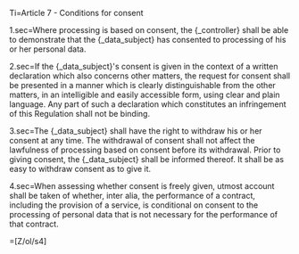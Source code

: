 Ti=Article 7 - Conditions for consent

1.sec=Where processing is based on consent, the {_controller} shall be able to demonstrate that the {_data_subject} has consented to processing of his or her personal data.

2.sec=If the {_data_subject}'s consent is given in the context of a written declaration which also concerns other matters, the request for consent shall be presented in a manner which is clearly distinguishable from the other matters, in an intelligible and easily accessible form, using clear and plain language. Any part of such a declaration which constitutes an infringement of this Regulation shall not be binding.

3.sec=The {_data_subject} shall have the right to withdraw his or her consent at any time. The withdrawal of consent shall not affect the lawfulness of processing based on consent before its withdrawal. Prior to giving consent, the {_data_subject} shall be informed thereof. It shall be as easy to withdraw consent as to give it.

4.sec=When assessing whether consent is freely given, utmost account shall be taken of whether, inter alia, the performance of a contract, including the provision of a service, is conditional on consent to the processing of personal data that is not necessary for the performance of that contract.

=[Z/ol/s4]
